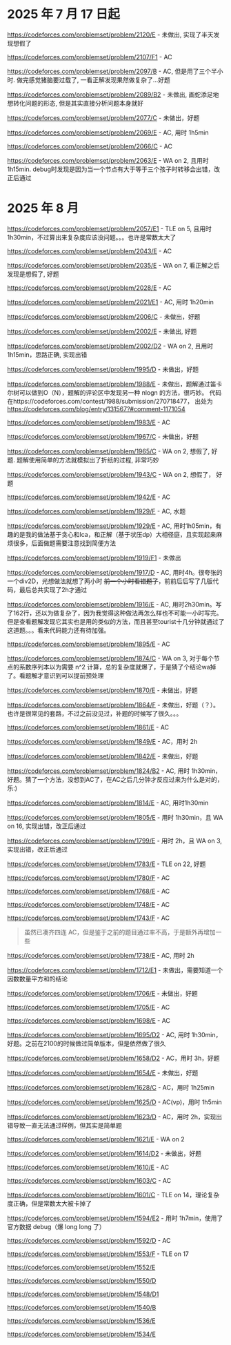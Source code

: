 # 2025 年 7 月 17 日起

https://codeforces.com/problemset/problem/2120/E - 未做出, 实现了半天发现想假了

https://codeforces.com/problemset/problem/2107/F1 - AC

https://codeforces.com/problemset/problem/2097/B - AC, 但是用了三个半小时. 做完感觉猪脑要过载了, 一看正解发现果然做复杂了...好题

https://codeforces.com/problemset/problem/2089/B2 - 未做出, 画蛇添足地想转化问题的形态, 但是其实直接分析问题本身就好

https://codeforces.com/problemset/problem/2077/C - 未做出，好题

https://codeforces.com/problemset/problem/2069/E - AC, 用时 1h5min

https://codeforces.com/problemset/problem/2066/C - AC

https://codeforces.com/problemset/problem/2063/E - WA on 2, 且用时 1h15min. debug时发现是因为当一个节点有大于等于三个孩子时转移会出错，改正后通过

# 2025 年 8 月

https://codeforces.com/problemset/problem/2057/E1 - TLE on 5, 且用时 1h30min，不过算出来复杂度应该没问题。。。也许是常数太大了

https://codeforces.com/problemset/problem/2043/E - AC

https://codeforces.com/problemset/problem/2035/E - WA on 7, 看正解之后发现是想假了, 好题

https://codeforces.com/problemset/problem/2028/E - AC

https://codeforces.com/problemset/problem/2021/E1 - AC, 用时 1h20min

https://codeforces.com/problemset/problem/2006/C - 未做出，好题

https://codeforces.com/problemset/problem/2002/E - 未做出, 好题

https://codeforces.com/problemset/problem/2002/D2 - WA on 2, 且用时 1h15min，思路正确, 实现出错

https://codeforces.com/problemset/problem/1995/D - 未做出，好题 

https://codeforces.com/problemset/problem/1988/E - 未做出，题解通过笛卡尔树可以做到O（N），题解的评论区中发现另一种 nlogn 的方法，很巧妙。 代码在https://codeforces.com/contest/1988/submission/270718477， 出处为 https://codeforces.com/blog/entry/131567?#comment-1171054

https://codeforces.com/problemset/problem/1983/E - AC

https://codeforces.com/problemset/problem/1967/C - 未做出，好题

https://codeforces.com/problemset/problem/1965/C - WA on 2, 想假了, 好题. 题解使用简单的方法就模拟出了折纸的过程, 非常巧妙

https://codeforces.com/problemset/problem/1943/C - WA on 2, 想假了， 好题

https://codeforces.com/problemset/problem/1942/E - AC

https://codeforces.com/problemset/problem/1929/F - AC, 水题

https://codeforces.com/problemset/problem/1929/E - AC, 用时1h05min，有趣的是我的做法基于贪心和lca，和正解（基于状压dp）大相径庭，且实现起来麻烦很多，后面做题需要注意找到简便方法

https://codeforces.com/problemset/problem/1919/F1 - 未做出

https://codeforces.com/problemset/problem/1917/D - AC, 用时4h。很夸张的一个div2D，光想做法就想了两小时 ~~前一个小时看错题了~~，前前后后写了几版代码，最后总共实现了2h才通过

https://codeforces.com/problemset/problem/1916/E - AC, 用时2h30min。写了162行，还以为做复杂了，因为我觉得这种做法再怎么样也不可能一小时写完。但是查看题解发现它其实也是用的类似的方法，而且甚至tourist十几分钟就通过了这道题。。。看来代码能力还有待加强。

https://codeforces.com/problemset/problem/1895/E - AC

https://codeforces.com/problemset/problem/1874/C - WA on 3, 对于每个节点的系数序列本以为需要 n^2 计算，总的复杂度就爆了，于是猜了个结论wa掉了。看题解才意识到可以提前预处理

https://codeforces.com/problemset/problem/1870/E - 未做出，好题

https://codeforces.com/problemset/problem/1864/F - 未做出，好题（？）。也许是很常见的套路，不过之前没见过，补题的时候写了很久。。。

https://codeforces.com/problemset/problem/1861/E - AC

https://codeforces.com/problemset/problem/1849/E - AC，用时 2h

https://codeforces.com/problemset/problem/1842/E - 未做出，好题

https://codeforces.com/problemset/problem/1824/B2 - AC, 用时 1h30min，好题。猜了一个方法，没想到AC了，在AC之后几分钟才反应过来为什么是对的，乐:)

https://codeforces.com/problemset/problem/1814/E - AC, 用时1h30min

https://codeforces.com/problemset/problem/1805/E - 用时 1h30min，且 WA on 16, 实现出错，改正后通过

https://codeforces.com/problemset/problem/1799/E - 用时 2h，且 WA on 3, 实现出错，改正后通过

https://codeforces.com/problemset/problem/1783/E - TLE on 22, 好题

https://codeforces.com/problemset/problem/1780/F - AC

https://codeforces.com/problemset/problem/1768/E - AC

https://codeforces.com/problemset/problem/1748/E - AC

https://codeforces.com/problemset/problem/1743/F - AC

> 虽然已凑齐四连 AC，但是鉴于之前的题目通过率不高，于是额外再增加一些

https://codeforces.com/problemset/problem/1738/E - AC, 用时 2h

https://codeforces.com/problemset/problem/1712/E1 - 未做出，需要知道一个因数数量平方和的结论

https://codeforces.com/problemset/problem/1706/E - 未做出，好题

https://codeforces.com/problemset/problem/1705/E - AC

https://codeforces.com/problemset/problem/1698/E - AC 

https://codeforces.com/problemset/problem/1695/D2 - AC, 用时 1h30min，好题。之前在2100的时候做过简单版本，但是依然做了很久

https://codeforces.com/problemset/problem/1658/D2 - AC，用时 3h，好题

https://codeforces.com/problemset/problem/1654/E - 未做出，好题

https://codeforces.com/problemset/problem/1628/C - AC，用时 1h25min

https://codeforces.com/problemset/problem/1625/D - AC(vp)，用时 1h5min

https://codeforces.com/problemset/problem/1623/D - AC，用时 2h，实现出错导致一直无法通过样例，但其实是简单题

https://codeforces.com/problemset/problem/1621/E - WA on 2

https://codeforces.com/problemset/problem/1614/D2 - 未做出，好题

https://codeforces.com/problemset/problem/1610/E - AC 

https://codeforces.com/problemset/problem/1603/C - AC

https://codeforces.com/problemset/problem/1601/C - TLE on 14，理论复杂度正确，但是常数太大被卡掉了

https://codeforces.com/problemset/problem/1594/E2 - 用时 1h7min，使用了官方数据 debug（爆 long long 了）

https://codeforces.com/problemset/problem/1592/D - AC

https://codeforces.com/problemset/problem/1553/F - TLE on 17

https://codeforces.com/problemset/problem/1552/E

https://codeforces.com/problemset/problem/1550/D

https://codeforces.com/problemset/problem/1548/D1

https://codeforces.com/problemset/problem/1540/B

https://codeforces.com/problemset/problem/1536/E

https://codeforces.com/problemset/problem/1534/E
